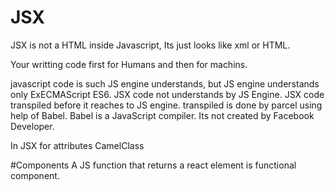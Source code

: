 # JSX

JSX is not a HTML inside Javascript, Its just looks like xml or HTML.

Your writting code first for Humans and then for machins.

javascript code is such JS engine understands, but JS engine understands only ExECMAScript ES6.
JSX code not understands by JS Engine. JSX code transpiled before it reaches to JS engine.
transpiled is done by parcel using help of Babel.
Babel is a JavaScript compiler. Its not created by Facebook Developer.

In JSX for attributes CamelClass

#Components
A JS function that returns a react element is functional component.